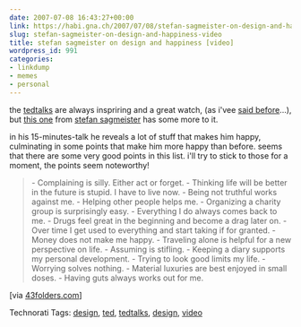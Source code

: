 ```yaml
---
date: 2007-07-08 16:43:27+00:00
link: https://habi.gna.ch/2007/07/08/stefan-sagmeister-on-design-and-happiness-video/
slug: stefan-sagmeister-on-design-and-happiness-video
title: stefan sagmeister on design and happiness [video]
wordpress_id: 991
categories:
- linkdump
- memes
- personal
---
```


the [tedtalks](http://www.ted.com/talks) are always inspriring and a great watch, (as i'vee [said before](https://habi.gna.ch/?s=tedtalks)...), but [this one](http://www.ted.com/talks/view/id/50) from [stefan sagmeister](https://en.wikipedia.org/wiki/Stefan_Sagmeister) has some more to it.



in his 15-minutes-talk he reveals a lot of stuff that makes him happy, culminating in some points that make him more happy than before.
seems that there are some very good points in this list.
i'll try to stick to those for a moment, the points seem noteworthy!


<blockquote>- Complaining is silly. Either act or forget.
- Thinking life will be better in the future is stupid. I have to live now.
- Being not truthful works against me.
- Helping other people helps me.
- Organizing a charity group is surprisingly easy.
- Everything I do always comes back to me.
- Drugs feel great in the beginning and become a drag later on.
- Over time I get used to everything and start taking if for granted.
- Money does not make me happy.
- Traveling alone is helpful for a new perspective on life.
- Assuming is stifling.
- Keeping a diary supports my personal development.
- Trying to look good limits my life.
- Worrying solves nothing.
- Material luxuries are best enjoyed in small doses.
- Having guts always works out for me.</blockquote>

[via [43folders.com](http://www.43folders.com/2007/06/14/stefan-sagmeister-on-design-and-happiness/)]



Technorati Tags: [design](http://www.technorati.com/tag/design), [ted](http://www.technorati.com/tag/ted), [tedtalks](http://www.technorati.com/tag/tedtalks), [design](http://www.technorati.com/tag/design), [video](http://www.technorati.com/tag/video)
